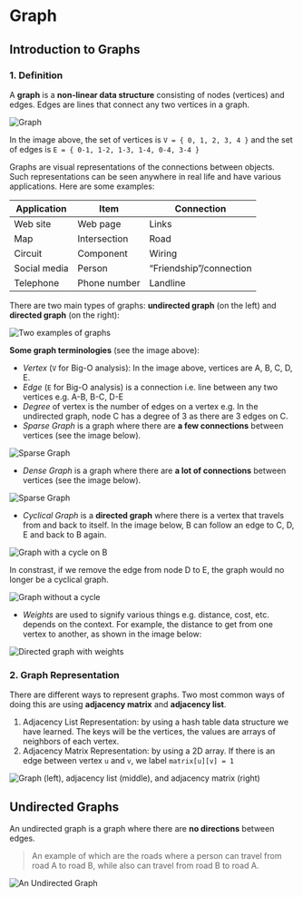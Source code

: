 # Graph

## Introduction to Graphs

### 1. Definition

A **graph** is a **non-linear data structure** consisting of nodes (vertices) and edges. Edges are lines that connect any two vertices in a graph.

![Graph](https://www.geeksforgeeks.org/wp-content/uploads/undirectedgraph.png)

In the image above, the set of vertices is `V = { 0, 1, 2, 3, 4 }` and the set of edges is `E = { 0-1, 1-2, 1-3, 1-4, 0-4, 3-4 }`

Graphs are visual representations of the connections between objects. Such representations can be seen anywhere in real life and have various applications.
Here are some examples:

| Application  | Item         | Connection              |
| ------------ | ------------ | ----------------------- |
| Web site     | Web page     | Links                   |
| Map          | Intersection | Road                    |
| Circuit      | Component    | Wiring                  |
| Social media | Person       | “Friendship”/connection |
| Telephone    | Phone number | Landline                |

There are two main types of graphs: **undirected graph** (on the left) and **directed graph** (on the right):

![Two examples of graphs](https://f5-zpcloud.zdn.vn/203888782971244562/4f493bb3af176f493606.jpg)

**Some graph terminologies** (see the image above):

- _Vertex_ (`V` for Big-O analysis): In the image above, vertices are A, B, C, D, E.
- _Edge_ (`E` for Big-O analysis) is a connection i.e. line between any two vertices e.g. A-B, B-C, D-E
- _Degree_ of vertex is the number of edges on a vertex e.g. In the undirected graph, node C has a degree of 3 as there are 3 edges on C.
- _Sparse Graph_ is a graph where there are **a few connections** between vertices (see the image below).

![Sparse Graph](https://f4-zpcloud.zdn.vn/4281416261235602009/ce6096430ee7ceb997f6.jpg)

- _Dense Graph_ is a graph where there are **a lot of connections** between vertices (see the image below).

![Sparse Graph](https://f5-zpcloud.zdn.vn/8484809617237858085/559309a59301535f0a10.jpg)

- _Cyclical Graph_ is a **directed graph** where there is a vertex that travels from and back to itself.
  In the image below, B can follow an edge to C, D, E and back to B again.

![Graph with a cycle on B](https://f4-zpcloud.zdn.vn/2174628740394335079/54ae4b5eccfa0ca455eb.jpg)

In constrast, if we remove the edge from node D to E, the graph would no longer be a cyclical graph.

![Graph without a cycle](https://f7-zpcloud.zdn.vn/7031975612525241153/e880e9fd6459a407fd48.jpg)

- _Weights_ are used to signify various things e.g. distance, cost, etc. depends on the context. For example, the distance to get from one vertex to another, as shown in the image below:

![Directed graph with weights](https://f6-zpcloud.zdn.vn/8759161994293116278/2342b97b1edfde8187ce.jpg)

### 2. Graph Representation

There are different ways to represent graphs. Two most common ways of doing this are using **adjacency matrix** and **adjacency list**.

1. Adjacency List Representation: by using a hash table data structure we have learned. The keys will be the vertices, the values are arrays of neighbors of each vertex.
2. Adjacency Matrix Representation: by using a 2D array. If there is an edge between vertex `u` and `v`, we label `matrix[u][v] = 1`

![Graph (left), adjacency list (middle), and adjacency matrix (right)](https://f4-zpcloud.zdn.vn/4599104860191815490/34c8dabdc61a06445f0b.jpg)

## Undirected Graphs

An undirected graph is a graph where there are **no directions** between edges.

> An example of which are the roads where a person can travel from road A to road B, while also can travel from road B to road A.

![An Undirected Graph](https://f4-zpcloud.zdn.vn/7047462688418844196/c7cd7fc8996c5932007d.jpg)

